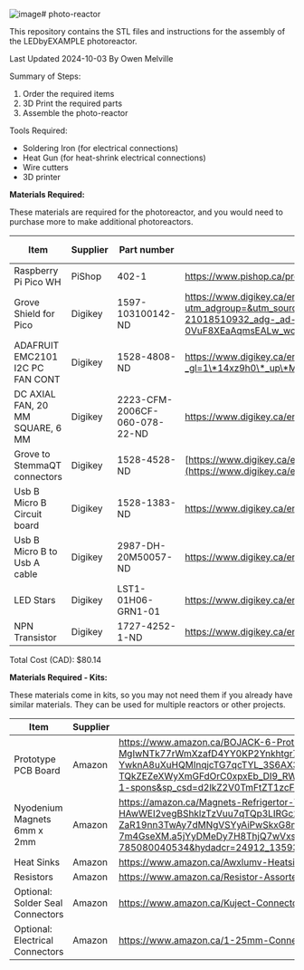 ![image](https://github.com/user-attachments/assets/b5b94967-1f0b-4ae8-a9cb-a42400aa28d2)# photo-reactor

This repository contains the STL files and instructions for the assembly of the LEDbyEXAMPLE photoreactor. 

Last Updated 2024-10-03 By Owen Melville

Summary of Steps:
  1. Order the required items
  2. 3D Print the required parts
  3. Assemble the photo-reactor

Tools Required:
- Soldering Iron (for electrical connections)
- Heat Gun (for heat-shrink electrical connections)
- Wire cutters
- 3D printer

<b>Materials Required:</b>

These materials are required for the photoreactor, and you would need to purchase more to make additional photoreactors. 

| Item                             | Supplier | Part number                   | Link                                                                                                                                                                                                                                                                                                                                                                                                                                                                                              | Number | Cost  | Total Cost |
| -------------------------------- | -------- | ----------------------------- | ---------------------------------------------------------------------------------------------------------------------------------------------------------------------------------------------------------------------------------------------------------------------------------------------------------------------------------------------------------------------------------------------------------------------------------------------------------------------------------------------------- | ------ | ----- | ---------- |
| Raspberry Pi Pico WH             | PiShop   | 402-1                         | https://www.pishop.ca/product/raspberry-pi-pico-wh-pre-soldered-headers/                                                                                                                                                                                                                                                                                                                                                                                                                             | 1      | 9.8   | 9.8        |
| Grove Shield for Pico            | Digikey  | 1597-103100142-ND             | https://www.digikey.ca/en/products/detail/seeed-technology-co.,-ltd/103100142/13688265?utm_adgroup=&utm_source=google&utm_medium=cpc&utm_campaign=Pmax_Shopping_DK%2B%20Supplier_GEM%20Suppliers&utm_term=&utm_content=&utm_id=go_cmp-21018510932_adg-_ad-__dev-c_ext-_prd-13688265_sig-Cj0KCQjw3tCyBhDBARIsAEY0XNkamuTm1OcjwjsjHtiJJE3E093nl8XDVKESz87nCa_LHY1-0VuF8XEaAqmsEALw_wcB&gad_source=1&gclid=Cj0KCQjw3tCyBhDBARIsAEY0XNkamuTm1OcjwjsjHtiJJE3E093nl8XDVKESz87nCa_LHY1-0VuF8XEaAqmsEALw_wcB | 1      | 6.25  | 6.25       |
| ADAFRUIT EMC2101 I2C PC FAN CONT | Digikey  | 1528-4808-ND                  | https://www.digikey.ca/en/products/detail/adafruit-industries-llc/4808/13590573?_gl=1\*14xz9h0\*_up\*MQ..&gclid=Cj0KCQjw3tCyBhDBARIsAEY0XNkamuTm1OcjwjsjHtiJJE3E093nl8XDVKESz87nCa_LHY1-0VuF8XEaAqmsEALw_wcB                                                                                                                                                                                                                                                                                         | 2      | 7.99  | 15.98      |
| DC AXIAL FAN, 20 MM SQUARE, 6 MM | Digikey  | 2223-CFM-2006CF-060-078-22-ND | https://www.digikey.ca/en/products/detail/cui-devices/CFM-2006CF-060-078-22/19524716?s=N4IgTCBcDa5mBmAtAYQGIFkkAIwAY8A2dJIvHPAdgA4l4kA5AERAF0BfIA                                                                                                                                                                                                                                                                                                                                                    | 2      | 11.06 | 22.12      |
| Grove to StemmaQT connectors     | Digikey  | 1528-4528-ND                  | [https://www.digikey.ca/en/products/detail/adafruit-industries-llc/4528/11627737?s=N4IgTCBcDaIIwFYwA4C0AWJaByAREAugL5A](https://www.digikey.ca/en/products/detail/adafruit-industries-llc/4528/11627737?s=N4IgTCBcDaIIwFYwA4C0AWJaByAREAugL5A)                                                                                                                                                                                                                                                       | 2      | 2.83  | 5.66       |
| Usb B Micro B Circuit board      | Digikey  | 1528-1383-ND                  | https://www.digikey.ca/en/products/detail/adafruit-industries-llc/1833/5629431?s=N4IgTCBcDaIK4GcBGACVBbAlgYwE4Hs018BDXAExRPJIDNc5MAXEAXQF8g                                                                                                                                                                                                                                                                                                                                                          | 1      | 2.83  | 2.83       |
| Usb B Micro B to Usb A cable     | Digikey  | 2987-DH-20M50057-ND           | https://www.digikey.ca/en/products/detail/cvilux-usa/DH-20M50057/13177527                                                                                                                                                                                                                                                                                                                                                                                                                            | 2      | 1.78  | 3.56       |
| LED Stars                        | Digikey  | LST1-01H06-GRN1-01            | https://www.digikey.ca/en/products/detail/new-energy/LST1-01H06-GRN1-01/10663110?s=N4IgTCBcDaIDIGUAqBGAtABhQCQwNjQHEAlAOXSxAF0BfIA                                                                                                                                                                                                                                                                                                                                                                   | 2      | 6.41  | 12.82      |
| NPN Transistor                   | Digikey  | 1727-4252-1-ND                | https://www.digikey.ca/en/products/detail/nexperia-usa-inc/PZT2222A-115/1158011?s=N4IgTCBcDaIIwHYwILQBYwFYwrigBAHIAiIAugL5A                                                                                                                                                                                                                                                                                                                                                                          | 2      | 0.56  | 1.12       |
Total Cost (CAD): $80.14

<b>Materials Required - Kits:</b>

These materials come in kits, so you may not need them if you already have similar materials. They can be used for multiple reactors or other projects. 

| Item                             | Supplier | Link                                                                                                                                                                                                                                                                                                                                                                                                                                                                                                                                                                                                                                                                         | Cost  |
| -------------------------------- | -------- | ---------------------------------------------------------------------------------------------------------------------------------------------------------------------------------------------------------------------------------------------------------------------------------------------------------------------------------------------------------------------------------------------------------------------------------------------------------------------------------------------------------------------------------------------------------------------------------------------------------------------------------------------------------------------------- | ----- |
| Prototype PCB Board              | Amazon   | https://www.amazon.ca/BOJACK-6-Prototype-Soldering-Compatible-Arduino/dp/B091PZQ4W7/ref=sr_1_1_sspa?crid=1Z9NIIMP2YRXP&dib=eyJ2IjoiMSJ9.G7lbTVqdpq49G-MgIwNTk77rWmXzafD4YY0KP2Ynkhtgr7_eUAaYlt5hFtxR3e2QTDkRrQwnpoUarIOdlaqwOqyWPbDHCA_nfWSliuNE5u7vyKREFBveTwuhqOID0W2jYIik--YwknA8uXuHQMInqjcTG7qcTYL_3S6AX3OWrzmpIQVlEdeiuMr2YS_MER3_2ecyvBm78C5vfiyMHP3MAijRuAY5SgEJ_y-TQkZEZeXWyXmGFdOrC0xpxEb_DI9_RWNY9IZmXovnhom1dSaLSVCDlxU25mcHeyUUC1Vu1P4.Z2E00zp5GPcqtk1e4Dv0LFy07uS1gHSb7RONmB7jJDU&dib_tag=se&keywords=prototype+pcb+board&qid=1716822386&sprefix=prototy%2Caps%2C82&sr=8-1-spons&sp_csd=d2lkZ2V0TmFtZT1zcF9hdGY&psc=1                                          | 21.99 |
| Nyodenium Magnets 6mm x 2mm      | Amazon   | https://amazon.ca/Magnets-Refrigertor-Whiteboard-Durable-Multi-Use/dp/B07BJFD6FL/ref=sr_1_5?dib=eyJ2IjoiMSJ9.eexRQU9UgwWjYs6zW-prCTaJQlmbZW0ioIRZeA1oHlW1C1yYeAMq38WJA-kGeR0-JHD3-HAwWEI2vegBShklzTzVuu7qTQp3LIRGc2m0yCFcRfgWVM4ORGpbc8yl_z-yIcKiUgd474PTw_UG_E7Lg1z1TqpeOHyd2A05TCzaGjo_D31dfPzV-l0XqWknx6nB6vl8HBHsi35ZINE0Qj86KdXuecuP_Zjz5ke-ZaR19nn3TwAy7dMNgVSYyAiPwSkxG8mWUFd1Hb3dnfBH0crATwzs8JnYxzZzIS-7m4GseXM.a5jYyDMeDy7H8ThjQ7wVxsvqEP0MnIzzS0IHcxNRorw&dib_tag=se&hvadid=604589651754&hvdev=c&hvlocphy=9061009&hvnetw=g&hvqmt=e&hvrand=14778328014401426262&hvtargid=kwd-785080040534&hydadcr=24912_13593270&keywords=6mm+by+2mm+magnets&qid=1716822226&sr=8-5 | 9.99  |
| Heat Sinks                       | Amazon   | https://www.amazon.ca/Awxlumv-Heatsink-25-x25-x10/dp/B08CMK8BMT/                                                                                                                                                                                                                                                                                                                                                                                                                                                                                                                                                                                                             | 10.99 |
| Resistors                        | Amazon   | https://www.amazon.ca/Resistor-Assorted-Resistors-Assortment-Experiments/dp/B07L851T3V/?th=1                                                                                                                                                                                                                                                                                                                                                                                                                                                                                                                                                                                 | 17.99 |
| Optional: Solder Seal Connectors | Amazon   | https://www.amazon.ca/Kuject-Connectors-Waterproof-Electrical-Automotive/dp/B073RMRCC3/                                                                                                                                                                                                                                                                                                                                                                                                                                                                                                                                                                                      | 16.99 |
| Optional: Electrical Connectors  | Amazon   | https://www.amazon.ca/1-25mm-Connectors-Pre-Crimped-Pixhawk-Silicone/dp/B07S18D3RN/                                                                                                                                                                                                                                                                                                                                                                                                                                                                                                                                                                                          | 21.99 |
